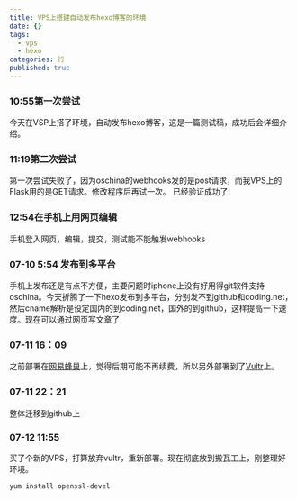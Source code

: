 ```yaml
---
title: VPS上搭建自动发布hexo博客的环境
date: {}
tags:
  - vps
  - hexo
categories: 行
published: true
---
```



### 10:55第一次尝试
今天在VSP上搭了环境，自动发布hexo博客，这是一篇测试稿，成功后会详细介绍。

### 11:19第二次尝试
第一次尝试失败了，因为oschina的webhooks发的是post请求，而我VPS上的Flask用的是GET请求。修改程序后再试一次。
已经验证成功了!

### 12:54在手机上用网页编辑
手机登入网页，编辑，提交，测试能不能触发webhooks

### 07-10 5:54 发布到多平台
手机上发布还是有点不方便，主要问题时iphone上没有好用得git软件支持oschina。今天折腾了一下hexo发布到多平台，分别发不到github和coding.net，然后cname解析是设定国内的到coding.net，国外的到github，这样提高一下速度。现在可以通过网页写文章了

### 07-11 16：09
之前部署在[网易蜂巢](http://c.163.com)上，觉得后期可能不再续费，所以另外部署到了[Vultr](http://www.vultr.com)上。

### 07-11 22：21
整体迁移到github上

### 07-12 11:55
买了个新的VPS，打算放弃vultr，重新部署。现在彻底放到搬瓦工上，刚整理好环境。

```sh
yum install openssl-devel
```
